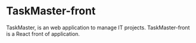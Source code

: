 # TaskMaster-front
TaskMaster, is an web application to manage IT projects. TaskMaster-front is a React front of application.
